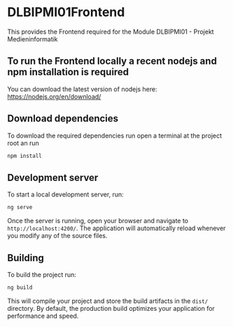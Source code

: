 # DLBIPMI01Frontend

This provides the Frontend required for the Module DLBIPMI01 - Projekt Medieninformatik

## To run the Frontend locally a recent nodejs and npm installation is required

You can download the latest version of nodejs here: https://nodejs.org/en/download/

## Download dependencies

To download the required dependencies run open a terminal at the project root an run

```bash
npm install
```

## Development server

To start a local development server, run:

```bash
ng serve
```

Once the server is running, open your browser and navigate to `http://localhost:4200/`. The application will automatically reload whenever you modify any of the source files.

## Building

To build the project run:

```bash
ng build
```

This will compile your project and store the build artifacts in the `dist/` directory. By default, the production build optimizes your application for performance and speed.
